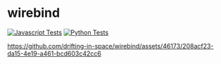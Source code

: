 # wirebind

[![Javascript Tests](https://github.com/drifting-in-space/wirebind/actions/workflows/javascript.yml/badge.svg)](https://github.com/drifting-in-space/wirebind/actions/workflows/javascript.yml) [![Python Tests](https://github.com/drifting-in-space/wirebind/actions/workflows/python.yml/badge.svg)](https://github.com/drifting-in-space/wirebind/actions/workflows/python.yml)


https://github.com/drifting-in-space/wirebind/assets/46173/208acf23-da15-4e19-a461-bcd603c42cc6

